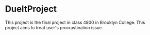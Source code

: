 # DueItProject
This project is the final project in class 4900 in Brooklyn College.
This project aims to treat user's procrastination issue.
